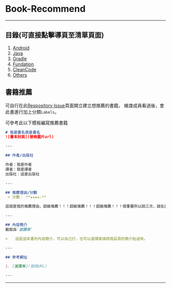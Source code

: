 # Book-Recommend

---

## 目錄(可直接點擊導頁至清單頁面)

1. [Android](https://github.com/TADSG/Book-Recommend/labels/Android?q=is%3Aopen+is%3Aissue+sort%3Acreated-asc)
2. [Java](https://github.com/TADSG/Book-Recommend/labels/Java?q=is%3Aopen+is%3Aissue+sort%3Acreated-asc)
3. [Gradle](https://github.com/TADSG/Book-Recommend/labels/Gradle?q=is%3Aopen+is%3Aissue+sort%3Acreated-asc)
4. [Fundation](https://github.com/TADSG/Book-Recommend/labels/Fundation?q=is%3Aopen+is%3Aissue+sort%3Acreated-asc)
5. [CleanCode](https://github.com/TADSG/Book-Recommend/labels/clean%20code?q=is%3Aopen+is%3Aissue+sort%3Acreated-asc)
6. [Others](https://github.com/TADSG/Book-Recommend/labels/Others?q=is%3Aopen+is%3Aissue+sort%3Acreated-asc)

## 書籍推薦

可自行在此[Respository Issue](https://github.com/TADSG/Book-Recommend/issues)頁面開立建立想推薦的書籍，
維謢成員看過後，會此書進行加上分類`Labels`。

可參考此以下模板編寫推薦書籍

```md
# 我是書名我是書名
![書本封面](替換圖片url)

---

## 作者/出版社

作者：我是作者
譯者：我是譯者
出版社：這是出版社

---

## 推薦理由/分數
 > 分數： **★★★★☆**

這就是我的推薦理由，超級推薦！！！超級推薦！！！超級推薦！！！很重要所以說三次，就在這說明吧。

---

## 內容簡介
截取自`波課來`

>　　這是這本書的內容簡介，可以自己打，也可以選擇直接將商品頁的簡介貼過來。

---

## 參考網址

1. [波課來](替換URL)

---
```

---
